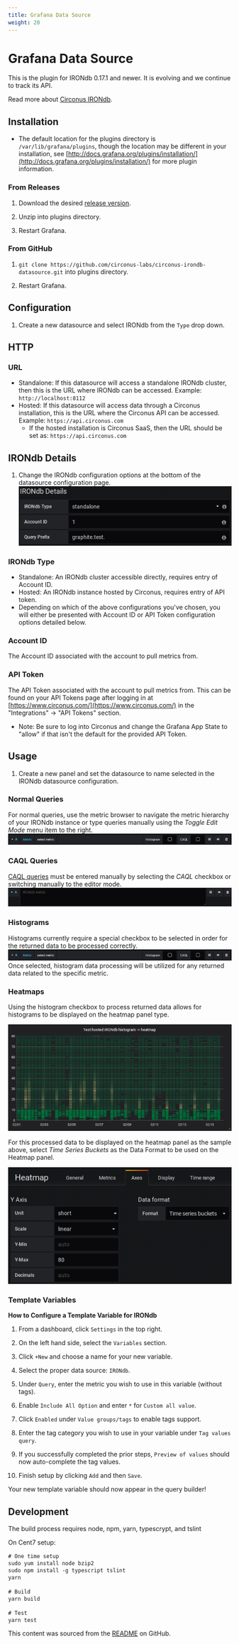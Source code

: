 ```yaml
---
title: Grafana Data Source
weight: 20
---
```


# Grafana Data Source

This is the plugin for IRONdb 0.17.1 and newer. It is evolving and we continue to track its API.

Read more about [Circonus IRONdb](https://www.circonus.com/solutions/time-series-database/).

## Installation

* The default location for the plugins directory is `/var/lib/grafana/plugins`, though the location may be different in your installation, see [http://docs.grafana.org/plugins/installation/](http://docs.grafana.org/plugins/installation/) for more plugin information.

### From Releases

1. Download the desired [release version](https://github.com/circonus-labs/circonus-irondb-datasource/releases).

2. Unzip into plugins directory.

3. Restart Grafana.

### From GitHub

1. `git clone https://github.com/circonus-labs/circonus-irondb-datasource.git` into plugins directory.

2. Restart Grafana.

## Configuration

1. Create a new datasource and select IRONdb from the `Type` drop down.

## HTTP

### URL

* Standalone: If this datasource will access a standalone IRONdb cluster, then this is the URL where IRONdb can be accessed. Example: `http://localhost:8112`
* Hosted: If this datasource will access data through a Circonus installation, this is the URL where the Circonus API can be accessed. Example: `https://api.circonus.com`
  * If the hosted installation is Circonus SaaS, then the URL should be set as: `https://api.circonus.com`

## IRONdb Details

1. Change the IRONdb configuration options at the bottom of the datasource configuration page.
![](https://raw.githubusercontent.com/circonus-labs/circonus-irondb-datasource/master/img/irondb-datasource-configuration.png)

### IRONdb Type

* Standalone: An IRONdb cluster accessible directly, requires entry of Account ID.
* Hosted: An IRONdb instance hosted by Circonus, requires entry of API token.
* Depending on which of the above configurations you've chosen, you will either be presented with Account ID or API Token configuration options detailed below.
 
### Account ID

The Account ID associated with the account to pull metrics from.

### API Token

The API Token associated with the account to pull metrics from. This can be found on your API Tokens page after logging in at [https://www.circonus.com/](https://www.circonus.com/) in the "Integrations" -> "API Tokens" section.

* Note: Be sure to log into Circonus and change the Grafana App State to "allow" if that isn't the default for the provided API Token.

## Usage

1. Create a new panel and set the datasource to name selected in the IRONdb datasource configuration.

### Normal Queries

For normal queries, use the metric browser to navigate the metric hierarchy of your IRONdb instance or type queries manually using the *Toggle Edit Mode* menu item to the right.
![](https://raw.githubusercontent.com/circonus-labs/circonus-irondb-datasource/master/img/irondb-graph-metric-browser.png)

### CAQL Queries

[CAQL queries](/caql/) must be entered manually by selecting the *CAQL* checkbox or switching manually to the editor mode.
![](https://raw.githubusercontent.com/circonus-labs/circonus-irondb-datasource/master/img/irondb-graph-caql-editor.png)

### Histograms

Histograms currently require a special checkbox to be selected in order for the returned data to be processed correctly.
![](https://raw.githubusercontent.com/circonus-labs/circonus-irondb-datasource/master/img/irondb-graph-metric-browser.png)
Once selected, histogram data processing will be utilized for any returned data related to the specific metric.

### Heatmaps

Using the histogram checkbox to process returned data allows for histograms to be displayed on the heatmap panel type.

![](https://raw.githubusercontent.com/circonus-labs/circonus-irondb-datasource/master/img/irondb-heatmap-sample.png)

For this processed data to be displayed on the heatmap panel as the sample above, select *Time Series Buckets* as the Data Format to be used on the Heatmap panel.

![](https://raw.githubusercontent.com/circonus-labs/circonus-irondb-datasource/master/img/irondb-heatmap-tsbuckets.png)

### Template Variables

**How to Configure a Template Variable for IRONdb**

1. From a dashboard, click `Settings` in the top right.
  
1. On the left hand side, select the `Variables` section.
  
1. Click `+New` and choose a name for your new variable.
  
1. Select the proper data source: `IRONdb`.
  
1. Under `Query`, enter the metric you wish to use in this variable (without tags).
  
1. Enable `Include All Option` and enter `*` for `Custom all value`.
  
1. Click `Enabled` under `Value groups/tags` to enable tags support.
  
1. Enter the tag category you wish to use in your variable under `Tag values query`.
  
1. If you successfully completed the prior steps, `Preview of values` should now auto-complete the tag values.
  
1. Finish setup by clicking `Add` and then `Save`.
  
Your new template variable should now appear in the query builder!

## Development

The build process requires node, npm, yarn, typescrypt, and tslint

On Cent7 setup:

```
# One time setup
sudo yum install node bzip2
sudo npm install -g typescript tslint
yarn

# Build
yarn build

# Test
yarn test
```

This content was sourced from the [README](https://github.com/circonus-labs/circonus-irondb-datasource) on GitHub.
